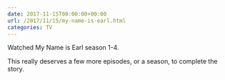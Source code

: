 ```yaml
---
date: 2017-11-15T00:00:00+00:00
url: /2017/11/15/my-name-is-earl.html
categories: TV
---
```

Watched My Name is Earl season 1-4.

This really deserves a few more episodes, or a season, to complete the story.



